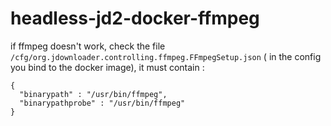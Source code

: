 # headless-jd2-docker-ffmpeg

if ffmpeg doesn't work, check the file `/cfg/org.jdownloader.controlling.ffmpeg.FFmpegSetup.json` ( in the config you bind to the docker image),
it must contain : 
```
{
  "binarypath" : "/usr/bin/ffmpeg",
  "binarypathprobe" : "/usr/bin/ffmpeg"
}
```
